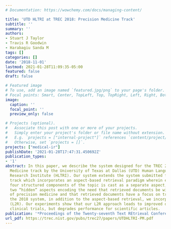 ```yaml
---
# Documentation: https://wowchemy.com/docs/managing-content/

title: 'UTD HLTRI at TREC 2018: Precision Medicine Track'
subtitle: ''
summary: ''
authors:
- Stuart J Taylor
- Travis R Goodwin
- Harabagiu Sanda M
tags: []
categories: []
date: '2018-11-01'
lastmod: 2021-01-28T11:09:35-05:00
featured: false
draft: false

# Featured image
# To use, add an image named `featured.jpg/png` to your page's folder.
# Focal points: Smart, Center, TopLeft, Top, TopRight, Left, Right, BottomLeft, Bottom, BottomRight.
image:
  caption: ''
  focal_point: ''
  preview_only: false

# Projects (optional).
#   Associate this post with one or more of your projects.
#   Simply enter your project's folder or file name without extension.
#   E.g. `projects = ["internal-project"]` references `content/project/deep-learning/index.md`.
#   Otherwise, set `projects = []`.
projects: ["medical-ir"]
publishDate: '2021-01-28T17:47:31.450692Z'
publication_types:
- '1'
abstract: In this paper, we describe the system designed for the TREC 2018 Precision
  Medicine track by the University of Texas at Dallas (UTD) Human Language Technology
  Research Institute (HLTRI). Our system extends the system submitted for the 2017
  track which incorporates an aspect-based retrieval paradigm wherein each of the
  four structured components of the topic is cast as a separate aspect, along with
  two “hidden” aspects encoding the need that retrieved documents be within the domain
  of precision medicine and that retrieved documents have a focus on treatment. For
  the 2018 system, in addition to the aspect-based retrieval, we incorporated learning-to-rank
  (L2R). Our experiments show that our L2R approach leads to improved quality of retrieved
  clinical trials, but degrades performance for scientific articles.
publication: '*Proceedings of the Twenty-seventh Text REtrieval Conference (TREC 2018)*'
url_pdf: https://trec.nist.gov/pubs/trec27/papers/UTDHLTRI-PM.pdf
---
```

